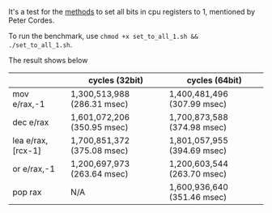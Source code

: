 It's a test for the [methods](https://stackoverflow.com/questions/45105164/set-all-bits-in-cpu-register-to-1-efficiently) to set all bits in cpu registers to 1, mentioned by Peter Cordes.

To run the benchmark, use `chmod +x set_to_all_1.sh && ./set_to_all_1.sh`.

The result shows below

|                    | cycles (32bit)              | cycles (64bit)              |
| ------------------ | --------------------------- | --------------------------- |
| mov e/rax,-1       | 1,300,513,988 (286.31 msec) | 1,400,481,496 (307.99 msec) |
| dec e/rax          | 1,601,072,206 (350.95 msec) | 1,700,873,588 (374.98 msec) |
| lea e/rax, [rcx-1] | 1,700,851,372 (375.08 msec) | 1,801,057,955 (394.69 msec) |
| or e/rax,-1        | 1,200,697,973 (263.64 msec) | 1,200,603,544 (263.70 msec) |
| pop rax            | N/A                         | 1,600,936,640 (351.46 msec) |